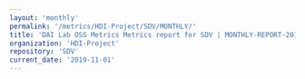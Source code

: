 ```yaml
---
layout: 'monthly'
permalink: '/metrics/HDI-Project/SDV/MONTHLY/'
title: 'DAI Lab OSS Metrics Metrics report for SDV | MONTHLY-REPORT-2019-11-01'
organization: 'HDI-Project'
repository: 'SDV'
current_date: '2019-11-01'
---
```

